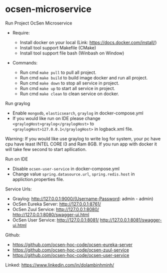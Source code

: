 # ocsen-microservice
Run Project OcSen Microservice
- Require:
    + Install docker on your local (Link: https://docs.docker.com/install/)
    + Install tool support Makefile (CMake)
    + Install tool support file bash (Winbash on Window)

- Commands:
    + Run cmd `make pull` to pull all project.
    + Run cmd `make build` to build image docker and run all project.
    + Run cmd `make down` to stop all service in project.
    + Run cmd `make up` to start all service in project.
    + Run cmd `make clean` to clean service on docker.

Run graylog
- Enable `mongodb`, `elasticsearch`, `graylog` in docker-compose.yml
- If you would like run on IDE please change `<graylogHost>graylog</graylogHost>` to  `<graylogHost>127.0.0.1</graylogHost>` in logback.xml file.

Warning: If you would like use graylog to write log for system, your pc have cpu have least INTEL CORE I3 and Ram 8GB.
         If you run app with docker it will take few second to start apllication.

Run on IDE
- Disable `ocsen-user-service` in docker-compose.yml
- Change value `spring.datasource.url`, `spring.redis.host` in appliction.properties file.

Service Urls:

- Graylog:             http://127.0.0.1:9000/(Username-Password: admin - admin)
- OcSen Eureka Server: http://127.0.0.1:8761/
- OcSen Zuul Service:  http://127.0.0.1:8080/
                       http://127.0.0.1:8080/swagger-ui.html
- OcSen User Service:  http://127.0.0.1:8081/
                       http://127.0.0.1:8081/swagger-ui.html

Github:
+ https://github.com/ocsen-hoc-code/ocsen-eureka-server
+ https://github.com/ocsen-hoc-code/ocsen-zuul-service
+ https://github.com/ocsen-hoc-code/ocsen-user-service

Linked: https://www.linkedin.com/in/dolambinhminh/
